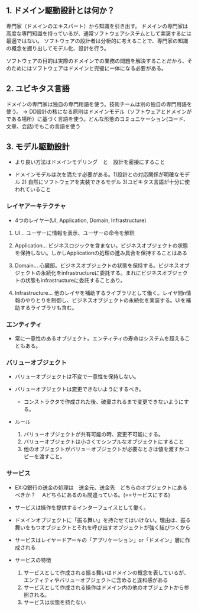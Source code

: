 ## 1. ドメイン駆動設計とは何か？
専門家（ドメインのエキスパート）から知識を引き出す。
ドメインの専門家は高度な専門知識を持っているが、通常ソフトウェアシステムとして実装するには最適ではない。
ソフトウェアの設計者は分析的に考えることで、専門家の知識の概念を掘り出してモデル化、設計を行う。

ソフトウェアの目的は実際のドメインでの業務の問題を解決することだから、そのためにはソフトウェアはドメインと完璧に一体になる必要がある。

## 2. ユビキタス言語

ドメインの専門家は独自の専門用語を使う。技術チームは別の独自の専門用語を使う。
→ DD設計の核になる原則はドメインモデル（ソフトウェアとドメインがである場所）に基づく言語を使う。どんな形態のコミュニケーション(コード、文章、会話)でもこの言語を使う

## 3. モデル駆動設計

- より良い方法はドメインモデリング　と　設計を密接にすること

- ドメインモデルは次を満たす必要がある。1)設計との対応関係が明確なモデル 2) 自然にソフトウェアを実装できるモデル 3)ユビキタス言語が十分に使われていること



### レイヤアーキテクチャ

- 4つのレイヤー(UI, Application, Domain, Infrastructure)

1. UI... ユーザーに情報を表示、ユーザーの命令を解釈

2. Application... ビジネスロジックを含まない。ビジネスオブジェクトの状態を保持しない。しかしApplicationの処理の進み具合を保持することはある

3. Domain... 心臓部。ビジネスオブジェクトの状態を保持する。ビジネスオブジェクトの永続化をinfrastructureに委託する。まれにビジネスオブジェクトの状態もinfrastructureに委託することあり。

4. Infrastructure... 他のレイヤを補助するライブラリとして働く。レイヤ間n情報のやりとりを制御し、ビジネスオブジェクトの永続化を実装する。UIを補助するライブラリも含む。

### エンティティ

- 常に一意性のあるオブジェクト。エンティティの寿命はシステムを超えることもある。

### バリューオブジェクト
- バリューオブジェクトは不変で一意性を保持しない。
- バリューオブジェクトは変更できないようにするべき。
    - コンストラクタで作成された後、破棄されるまで変更できないようにする。

- ルール
    1. バリューオブジェクトが共有可能の時、変更不可能にする。
    2. バリューオブジェクトは小さくてシンプルなオブジェクトにすること
    3. 他のオブジェクトがバリューオブジェクトが必要なときは値を渡すかコピーを渡すこと。

### サービス

- EX:Q銀行の送金の処理は　送金元、送金先　どちらのオブジェクトにあるべきか？　 Aどちらにあるのも間違っている。(==サービスにする)

- サービスは操作を提供するインターフェイスとして働く。

- ドメインオブジェクトに「振る舞い」を持たせてはいけない。理由は、振る舞いをもつオブジェクトとそれを呼び出すオブジェクトが強く結びつくから
- サービスはレイヤードアーキの「アプリケーション」or「ドメイン」層に作成される
- サービスの特徴
    1. サービスとして作成される振る舞いはドメインの概念を表しているが、エンティティやバリューオブジェクトに含めると違和感がある
    2. サービスとして作成される操作はドメイン内の他のオブジェクトから参照される。
    3. サービスは状態を持たない

